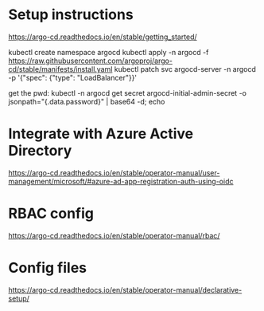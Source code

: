 
# Setup instructions
https://argo-cd.readthedocs.io/en/stable/getting_started/

kubectl create namespace argocd
kubectl apply -n argocd -f https://raw.githubusercontent.com/argoproj/argo-cd/stable/manifests/install.yaml
kubectl patch svc argocd-server -n argocd -p '{"spec": {"type": "LoadBalancer"}}'

get the pwd:
kubectl -n argocd get secret argocd-initial-admin-secret -o jsonpath="{.data.password}" | base64 -d; echo


# Integrate with Azure Active Directory
https://argo-cd.readthedocs.io/en/stable/operator-manual/user-management/microsoft/#azure-ad-app-registration-auth-using-oidc

# RBAC config 
https://argo-cd.readthedocs.io/en/stable/operator-manual/rbac/

# Config files
https://argo-cd.readthedocs.io/en/stable/operator-manual/declarative-setup/



